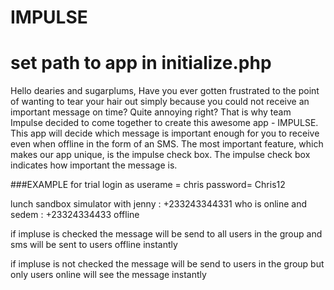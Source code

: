 # IMPULSE
# set path to app in initialize.php <in the include folder>

Hello dearies and sugarplums,
	Have you ever gotten frustrated to the point of wanting to tear your hair out simply because 
	you could not receive an important message on time? Quite annoying right? That is why team Impulse
	decided to come together to create this awesome app - IMPULSE. This app will decide which message is
	important enough for you to receive even when offline in the form of an SMS. The most important feature, 
	which makes our app unique, is the impulse check box. The impulse check box indicates how important the 
	message is.

###EXAMPLE
for trial
login as 
userame = chris 
password= Chris12

lunch sandbox simulator with jenny : +233243344331 who is online and sedem : +23324334433 offline

if impluse is checked the message will be send to all users in the group and sms will be sent to users offline instantly

if impluse is not checked the message will be send to users in the group but only users online will see the message instantly